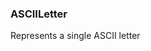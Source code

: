 ### <a id="McUtils.Parsers.RegexPatterns.ASCIILetter">ASCIILetter</a>
Represents a single ASCII letter

